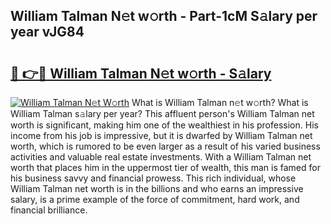 ## William Talman N𝚎t w𝚘rth - Part-1cM S𝚊lary per year vJG84

# <h2><a href="http://gc2lkqz.nevu.top/?p=William+Talman">🔗 👉🔴 William Talman N𝚎t w𝚘rth - S𝚊lary</a></h2>

[![William Talman N𝚎t W𝚘rth](https://i.imgur.com/Oavwk0R.jpeg)](http://gc2lkqz.nevu.top/?p=William+Talman)
What is William Talman n𝚎t w𝚘rth? What is William Talman s𝚊lary per year?
This affluent person's William Talman net worth is significant, making him one of the wealthiest in his profession. His income from his job is impressive, but it is dwarfed by William Talman net worth, which is rumored to be even larger as a result of his varied business activities and valuable real estate investments. With a William Talman net worth that places him in the uppermost tier of wealth, this man is famed for his business savvy and financial prowess. This rich individual, whose William Talman net worth is in the billions and who earns an impressive salary, is a prime example of the force of commitment, hard work, and financial brilliance.
